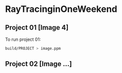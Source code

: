 # RayTracinginOneWeekend



## Project 01 [Image 4]

To run project 01:
```bash
build/PROJECT > image.ppm
```


## Project 02 [Image ...]